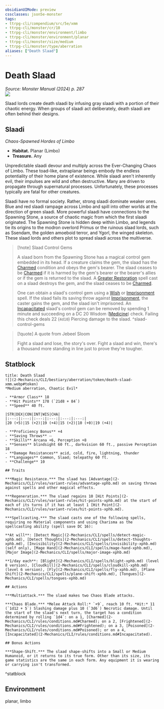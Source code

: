 ```yaml
---
obsidianUIMode: preview
cssclasses: json5e-monster
tags:
- ttrpg-cli/compendium/src/5e/xmm
- ttrpg-cli/monster/cr/10
- ttrpg-cli/monster/environment/limbo
- ttrpg-cli/monster/environment/planar
- ttrpg-cli/monster/size/medium
- ttrpg-cli/monster/type/aberration
aliases: ["Death Slaad"]
---
```

# Death Slaad
*Source: Monster Manual (2024) p. 287*  
![](2-Mechanics/CLI/bestiary/aberration/img/death-slaad.webp#right)

Slaad lords create death slaadi by infusing gray slaadi with a portion of their chaotic energy. When groups of slaadi act deliberately, death slaadi are often behind their designs.

## Slaadi

*Chaos-Spawned Hordes of Limbo*

- **Habitat.** Planar (Limbo)  
- **Treasure.** Any  

Unpredictable slaadi devour and multiply across the Ever-Changing Chaos of Limbo. These toad-like, extraplanar beings embody the endless potentiality of their home plane of existence. While slaadi aren't inherently evil, their impulses are wild and often destructive. Many are driven to propagate through supernatural processes. Unfortunately, these processes typically are fatal for other creatures.

Slaadi have no formal society. Rather, strong slaadi dominate weaker ones. Blue and red slaadi rampage across Limbo and spill into other worlds at the direction of green slaadi. More powerful slaadi have connections to the Spawning Stone, a source of chaotic magic from which the first slaadi originated. The Spawning Stone is hidden deep within Limbo, and legends tie its origins to the modron overlord Primus or the ruinous slaad lords, such as Ssendam, the golden amoeboid terror, and Ygorl, the winged skeleton. These slaad lords and others plot to spread slaadi across the multiverse.

> [!note] Slaad Control Gems
> 
> A slaad born from the Spawning Stone has a magical control gem embedded in its head. If a creature claims the gem, the slaad has the [Charmed](2-Mechanics/CLI/rules/conditions.md#Charmed) condition and obeys the gem's bearer. The slaad ceases to be [Charmed](2-Mechanics/CLI/rules/conditions.md#Charmed) if it is harmed by the gem's bearer or the bearer's allies or if the gem is returned to the slaad. A [Greater Restoration](2-Mechanics/CLI/spells/greater-restoration-xphb.md) spell cast on a slaad destroys the gem, and the slaad ceases to be [Charmed](2-Mechanics/CLI/rules/conditions.md#Charmed).
> 
> One can obtain a slaad's control gem using a [Wish](2-Mechanics/CLI/spells/wish-xphb.md) or [Imprisonment](2-Mechanics/CLI/spells/imprisonment-xphb.md) spell. If the slaad fails its saving throw against [Imprisonment](2-Mechanics/CLI/spells/imprisonment-xphb.md), the caster gains the gem, and the slaad isn't imprisoned. An [Incapacitated](2-Mechanics/CLI/rules/conditions.md#Incapacitated) slaad's control gem can be removed by spending 1 minute and succeeding on a DC 20 Wisdom ([Medicine](2-Mechanics/CLI/rules/skills.md#Medicine)) check. Failing this check deals 22 (`4d10`) Piercing damage to the slaad.
^slaad-control-gems

> [!quote] A quote from Jebeel Sloom  
> 
> Fight a slaad and lose, the story's over. Fight a slaad and win, there's a thousand more standing in line just to prove they're tougher.


## Statblock

```ad-statblock
title: Death Slaad
![](2-Mechanics/CLI/bestiary/aberration/token/death-slaad-xmm.webp#token)
*Medium aberration, Chaotic Evil*

- **Armor Class** 18 
- **Hit Points** 178 (`21d8 + 84`) 
- **Speed** 40 ft.

|STR|DEX|CON|INT|WIS|CHA|
|:---:|:---:|:---:|:---:|:---:|:---:|
|20 (+5)|15 (+2)|19 (+4)|15 (+2)|10 (+0)|19 (+4)|

- **Proficiency Bonus** +4
- **Saving Throws** ⏤
- **Skills** Arcana +6, Perception +8
- **Senses** blindsight 60 ft., darkvision 60 ft., passive Perception 18
- **Damage Resistances** acid, cold, fire, lightning, thunder
- **Languages** Common, Slaad; telepathy 60 ft.
- **Challenge** 10

## Traits

***Magic Resistance.*** The slaad has [Advantage](2-Mechanics/CLI/rules/variant-rules/advantage-xphb.md) on saving throws against spells and other magical effects.

***Regeneration.*** The slaad regains 10 [Hit Points](2-Mechanics/CLI/rules/variant-rules/hit-points-xphb.md) at the start of each of its turns if it has at least 1 [Hit Point](2-Mechanics/CLI/rules/variant-rules/hit-points-xphb.md).

***Spellcasting.*** The slaad casts one of the following spells, requiring no Material components and using Charisma as the spellcasting ability (spell save DC 16):

**At will**: [Detect Magic](2-Mechanics/CLI/spells/detect-magic-xphb.md), [Detect Thoughts](2-Mechanics/CLI/spells/detect-thoughts-xphb.md), [Invisibility](2-Mechanics/CLI/spells/invisibility-xphb.md) (self only), [Mage Hand](2-Mechanics/CLI/spells/mage-hand-xphb.md), [Major Image](2-Mechanics/CLI/spells/major-image-xphb.md)

**1/day each**: [Blight](2-Mechanics/CLI/spells/blight-xphb.md) (level 8 version), [Cloudkill](2-Mechanics/CLI/spells/cloudkill-xphb.md) (level 6 version), [Fly](2-Mechanics/CLI/spells/fly-xphb.md), [Plane Shift](2-Mechanics/CLI/spells/plane-shift-xphb.md), [Tongues](2-Mechanics/CLI/spells/tongues-xphb.md)

## Actions

***Multiattack.*** The slaad makes two Chaos Blade attacks.

***Chaos Blade.*** *Melee Attack Roll:* `+9`, reach 10 ft. *Hit:* 11 (`1d12 + 5`) Slashing damage plus 10 (`3d6`) Necrotic damage. Until the start of the slaad's next turn, the target has a condition determined by rolling `1d4`: on a 1, [Charmed](2-Mechanics/CLI/rules/conditions.md#Charmed); on a 2, [Frightened](2-Mechanics/CLI/rules/conditions.md#Frightened); on a 3, [Poisoned](2-Mechanics/CLI/rules/conditions.md#Poisoned); or on a 4, [Incapacitated](2-Mechanics/CLI/rules/conditions.md#Incapacitated).

## Bonus Actions

***Shape-Shift.*** The slaad shape-shifts into a Small or Medium Humanoid, or it returns to its true form. Other than its size, its game statistics are the same in each form. Any equipment it is wearing or carrying isn't transformed.
```
^statblock

## Environment

planar, limbo